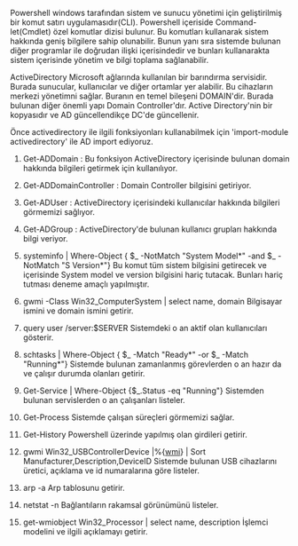 
   Powershell windows tarafından sistem ve sunucu yönetimi için geliştirilmiş bir komut satırı
uygulamasıdır(CLI).   Powershell içeriside Command-let(Cmdlet) özel komutlar dizisi bulunur. 
Bu komutları kullanarak sistem hakkında geniş bilgilere sahip olunabilir. Bunun yanı sıra sistemde
bulunan diğer programlar ile doğrudan ilişki içerisindedir ve bunları kullanarakta sistem içerisinde
yönetim ve bilgi toplama sağlanabilir. 

   ActiveDirectory Microsoft ağlarında kullanılan bir barındırma servisidir. Burada sunucular,
kullanıcılar ve diğer ortamlar yer alabilir. Bu cihazların merkezi yönetimni sağlar. Buranın en temel
bileşeni DOMAIN'dir. Burada bulunan diğer önemli yapı Domain Controller'dır. Active Directory'nin 
bir kopyasıdır ve AD güncellendikçe DC'de güncellenir. 

   Önce activedirectory ile ilgili fonksiyonları kullanabilmek için 'import-module activedirectory'
ile AD import ediyoruz.
1. Get-ADDomain : Bu fonksiyon ActiveDirectory içerisinde bulunan domain hakkında bilgileri getirmek
için kullanılıyor. 

2. Get-ADDomainController : Domain Controller bilgisini getiriyor. 

3. Get-ADUser  : ActiveDirectory içerisindeki kullanıcılar hakkında bilgileri görmemizi sağlıyor. 

4. Get-ADGroup : ActiveDirectory'de bulunan kullanıcı grupları hakkında bilgi veriyor. 

5. systeminfo | Where-Object { $_ -NotMatch "System Model*" -and $_ -NotMatch "S Version*"}
Bu komut tüm sistem bilgisini getirecek ve içerisinde System model ve version bilgisini 
hariç tutacak.  Bunları hariç tutması deneme amaçlı yapılmıştır. 

6.  gwmi -Class Win32_ComputerSystem | select name, domain
Bilgisayar ismini ve domain ismini getirir. 

7. query user /server:$SERVER 
Sistemdeki o an aktif olan kullanıcıları gösterir. 

8. schtasks | Where-Object { $_ -Match "Ready*" -or $_ -Match "Running*"}
Sistemde bulunan zamanlanmış görevlerden o an hazır da ve çalışır durumda olanları getirir.

9. Get-Service | Where-Object {$_.Status -eq "Running"} 
Sistemden bulunan servislerden o an çalışanları listeler.

10. Get-Process
Sistemde çalışan süreçleri görmemizi sağlar. 

11. Get-History
Powershell üzerinde yapılmış olan girdileri getirir.

12. gwmi Win32_USBControllerDevice |%{[wmi]($_.Dependent)} | Sort Manufacturer,Description,DeviceID
Sistemde bulunan USB cihazlarını üretici, açıklama ve id numaralarına göre listeler. 

13. arp -a
Arp tablosunu getirir. 

14. netstat -n
Bağlantıların rakamsal görünümünü listeler. 

15. get-wmiobject Win32_Processor | select name, description
İşlemci modelini ve ilgili açıklamayı getirir.
